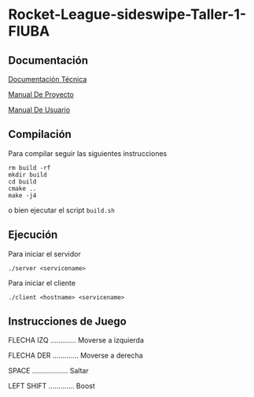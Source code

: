 # Rocket-League-sideswipe-Taller-1-FIUBA


## Documentación


[Documentación Técnica](https://github.com/aromero3003/Rocket-League-sideswipe-Taller-1-FIUBA/blob/main/RocketDT.pdf)    

[Manual De Proyecto](https://github.com/aromero3003/Rocket-League-sideswipe-Taller-1-FIUBA/blob/main/RocketMU(1).pdf)

[Manual De Usuario](https://github.com/aromero3003/Rocket-League-sideswipe-Taller-1-FIUBA/blob/main/RocketMU.pdf)


## Compilación

Para compilar seguir las siguientes instrucciones

```shell
rm build -rf
mkdir build
cd build
cmake ..
make -j4
```
o bien ejecutar el script `build.sh`

## Ejecución

Para iniciar el servidor

```shell
./server <servicename>
```

Para iniciar el cliente

```shell
./client <hostname> <servicename>
```

## Instrucciones de Juego

FLECHA IZQ ............. Moverse a izquierda

FLECHA DER ............. Moverse a derecha

SPACE .................. Saltar

LEFT SHIFT ............. Boost

